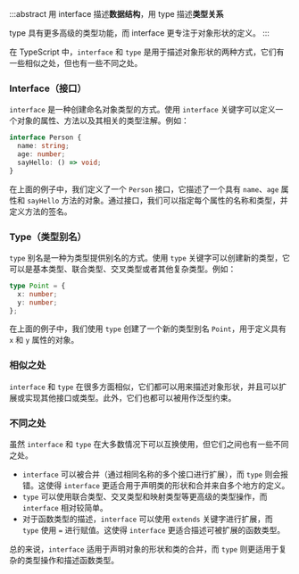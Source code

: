 :::abstract
用 interface 描述**数据结构**，用 type 描述**类型关系**

 type 具有更多高级的类型功能，而 interface 更专注于对象形状的定义。
:::

在 TypeScript 中，`interface` 和 `type` 是用于描述对象形状的两种方式，它们有一些相似之处，但也有一些不同之处。

### Interface（接口）

`interface` 是一种创建命名对象类型的方式。使用 `interface` 关键字可以定义一个对象的属性、方法以及其相关的类型注解。例如：

```typescript
interface Person {
  name: string;
  age: number;
  sayHello: () => void;
}
```

在上面的例子中，我们定义了一个 `Person` 接口，它描述了一个具有 `name`、`age` 属性和 `sayHello` 方法的对象。通过接口，我们可以指定每个属性的名称和类型，并定义方法的签名。

### Type（类型别名）

`type` 别名是一种为类型提供别名的方式。使用 `type` 关键字可以创建新的类型，它可以是基本类型、联合类型、交叉类型或者其他复杂类型。例如：

```typescript
type Point = {
  x: number;
  y: number;
};
```

在上面的例子中，我们使用 `type` 创建了一个新的类型别名 `Point`，用于定义具有 `x` 和 `y` 属性的对象。

### 相似之处

`interface` 和 `type` 在很多方面相似，它们都可以用来描述对象形状，并且可以扩展或实现其他接口或类型。此外，它们也都可以被用作泛型约束。

### 不同之处

虽然 `interface` 和 `type` 在大多数情况下可以互换使用，但它们之间也有一些不同之处。

- `interface` 可以被合并（通过相同名称的多个接口进行扩展），而 `type` 则会报错。这使得 `interface` 更适合用于声明类的形状和合并来自多个地方的定义。
- `type` 可以使用联合类型、交叉类型和映射类型等更高级的类型操作，而 `interface` 相对较简单。
- 对于函数类型的描述，`interface` 可以使用 `extends` 关键字进行扩展，而 `type` 使用 `=` 进行赋值。这使得 `interface` 更适合描述可被扩展的函数类型。

总的来说，`interface` 适用于声明对象的形状和类的合并，而 `type` 则更适用于复杂的类型操作和描述函数类型。